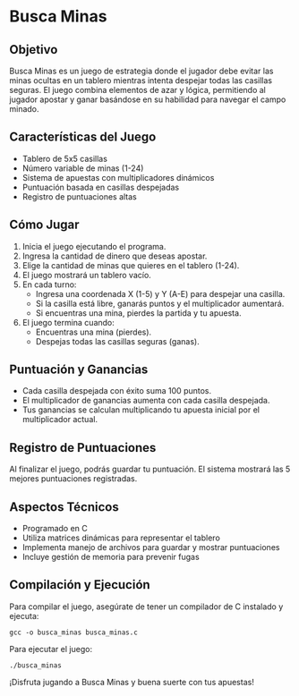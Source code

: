 # Busca Minas

## Objetivo
Busca Minas es un juego de estrategia donde el jugador debe evitar las minas ocultas en un tablero mientras intenta despejar todas las casillas seguras. El juego combina elementos de azar y lógica, permitiendo al jugador apostar y ganar basándose en su habilidad para navegar el campo minado.

## Características del Juego

- Tablero de 5x5 casillas
- Número variable de minas (1-24)
- Sistema de apuestas con multiplicadores dinámicos
- Puntuación basada en casillas despejadas
- Registro de puntuaciones altas

## Cómo Jugar

1. Inicia el juego ejecutando el programa.
2. Ingresa la cantidad de dinero que deseas apostar.
3. Elige la cantidad de minas que quieres en el tablero (1-24).
4. El juego mostrará un tablero vacío.
5. En cada turno:
   - Ingresa una coordenada X (1-5) y Y (A-E) para despejar una casilla.
   - Si la casilla está libre, ganarás puntos y el multiplicador aumentará.
   - Si encuentras una mina, pierdes la partida y tu apuesta.
6. El juego termina cuando:
   - Encuentras una mina (pierdes).
   - Despejas todas las casillas seguras (ganas).

## Puntuación y Ganancias

- Cada casilla despejada con éxito suma 100 puntos.
- El multiplicador de ganancias aumenta con cada casilla despejada.
- Tus ganancias se calculan multiplicando tu apuesta inicial por el multiplicador actual.

## Registro de Puntuaciones

Al finalizar el juego, podrás guardar tu puntuación. El sistema mostrará las 5 mejores puntuaciones registradas.

## Aspectos Técnicos

- Programado en C
- Utiliza matrices dinámicas para representar el tablero
- Implementa manejo de archivos para guardar y mostrar puntuaciones
- Incluye gestión de memoria para prevenir fugas

## Compilación y Ejecución

Para compilar el juego, asegúrate de tener un compilador de C instalado y ejecuta:

```
gcc -o busca_minas busca_minas.c
```

Para ejecutar el juego:

```
./busca_minas
```

¡Disfruta jugando a Busca Minas y buena suerte con tus apuestas!